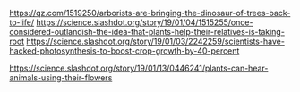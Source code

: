 
https://qz.com/1519250/arborists-are-bringing-the-dinosaur-of-trees-back-to-life/
https://science.slashdot.org/story/19/01/04/1515255/once-considered-outlandish-the-idea-that-plants-help-their-relatives-is-taking-root
https://science.slashdot.org/story/19/01/03/2242259/scientists-have-hacked-photosynthesis-to-boost-crop-growth-by-40-percent

https://science.slashdot.org/story/19/01/13/0446241/plants-can-hear-animals-using-their-flowers
